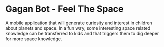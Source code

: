 # Gagan Bot - Feel The Space

A mobile application that will generate curiosity and interest in children about planets and space. In a fun way, some interesting space related knowledge can be transferred to kids and that triggers them to dig deeper for more space knowledge.
